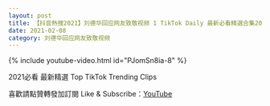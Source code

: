 ```yaml
---
layout: post
title: 【抖音熱搜2021】刘德华回应网友致敬视频 1 TikTok Daily 最新必看精選合集2021 02 08
date: 2021-02-08
category: 刘德华回应网友致敬视频
---
```


{% include youtube-video.html id="PJomSn8ia-8" %}

2021必看 最新精選 Top TikTok Trending Clips

喜歡請點贊轉發加訂閱 Like & Subscribe：[YouTube](https://www.youtube.com/channel/UCAoR7VcanIPd04uEq_GIylA/videos)

